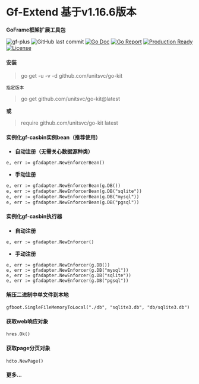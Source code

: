 # Gf-Extend 基于v1.16.6版本

**GoFrame框架扩展工具包**

![gf-plus](https://img.shields.io/badge/gf-plus-ea7b99)
![GitHub last commit](https://img.shields.io/github/last-commit/unitsvc/go-kit?style=flat-square)
[![Go Doc](https://godoc.org/unitsvc/go-kit?status.svg)](https://pkg.go.dev/github.com/unitsvc/go-kit)
[![Go Report](https://goreportcard.com/badge/unitsvc/go-kit?v=1)](https://goreportcard.com/report/unitsvc/go-kit)
[![Production Ready](https://img.shields.io/badge/production-ready-blue.svg)](https://github.com/unitsvc/go-kit)
[![License](https://img.shields.io/github/license/unitsvc/go-kit.svg?style=flat)](https://github.com/unitsvc/go-kit)

#### **安装**

> go get -u -v -d github.com/unitsvc/go-kit

`指定版本`
> go get github.com/unitsvc/go-kit@latest

**或**

> require github.com/unitsvc/go-kit latest

#### 实例化gf-casbin实例bean（推荐使用）

* **自动注册（无需关心数据源种类）**

```
e, err := gfadapter.NewEnforcerBean()
```

* **手动注册**

```markdown
e, err := gfadapter.NewEnforcerBean(g.DB())
e, err := gfadapter.NewEnforcerBean(g.DB("sqlite"))
e, err := gfadapter.NewEnforcerBean(g.DB("mysql"))
e, err := gfadapter.NewEnforcerBean(g.DB("pgsql"))
```

#### 实例化gf-casbin执行器

* **自动注册**

```
e, err := gfadapter.NewEnforcer()
```

* **手动注册**

```
e, err := gfadapter.NewEnforcer(g.DB())
e, err := gfadapter.NewEnforcer(g.DB("mysql"))
e, err := gfadapter.NewEnforcer(g.DB("sqlite"))
e, err := gfadapter.NewEnforcer(g.DB("pgsql"))
```

#### 解压二进制中单文件到本地

```
gfboot.SingleFileMemoryToLocal("./db", "sqlite3.db", "db/sqlite3.db")
```

#### 获取web响应对象

```
hres.Ok()
```

#### 获取page分页对象

```
hdto.NewPage()
```

#### **更多...**
